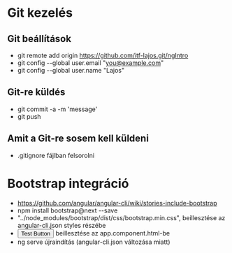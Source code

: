 # Git kezelés
## Git beállítások
- git remote add origin https://github.com/itf-lajos.git/ngIntro
- git config --global user.email "you@example.com"
- git config --global user.name "Lajos"
## Git-re küldés
- git commit -a -m 'message'
- git push
## Amit a Git-re sosem kell küldeni
- .gitignore fájlban felsorolni
# Bootstrap integráció
- https://github.com/angular/angular-cli/wiki/stories-include-bootstrap
- npm install bootstrap@next --save
- "../node_modules/bootstrap/dist/css/bootstrap.min.css", beillesztése az angular-cli.json styles részébe
- <button class="btn btn-primary">Test Button</button> beillesztése az app.component.html-be
- ng serve újraindítás (angular-cli.json változása miatt)
 

